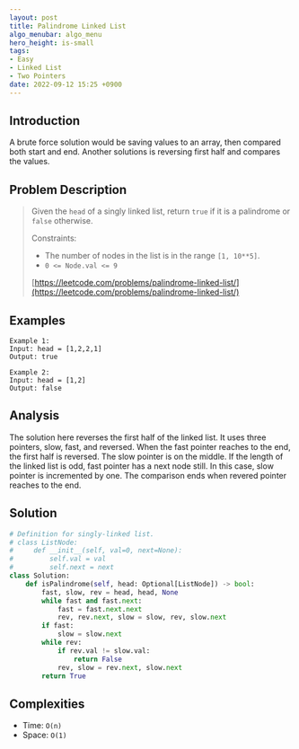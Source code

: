 ```yaml
---
layout: post
title: Palindrome Linked List
algo_menubar: algo_menu
hero_height: is-small
tags:
- Easy
- Linked List
- Two Pointers
date: 2022-09-12 15:25 +0900
---
```

## Introduction
A brute force solution would be saving values to an array, then compared both start and end.
Another solutions is reversing first half and compares the values.

## Problem Description
> Given the `head` of a singly linked list, return `true` if it is a palindrome or `false` otherwise.
>
> Constraints:
> - The number of nodes in the list is in the range `[1, 10**5]`. 
> - `0 <= Node.val <= 9`
>
> [https://leetcode.com/problems/palindrome-linked-list/](https://leetcode.com/problems/palindrome-linked-list/)

## Examples
```
Example 1:
Input: head = [1,2,2,1]
Output: true
```

```
Example 2:
Input: head = [1,2]
Output: false
```

## Analysis
The solution here reverses the first half of the linked list.
It uses three pointers, slow, fast, and reversed.
When the fast pointer reaches to the end, the first half is reversed.
The slow pointer is on the middle.
If the length of the linked list is odd, fast pointer has a next node still.
In this case, slow pointer is incremented by one.
The comparison ends when revered pointer reaches to the end.

## Solution
```python
# Definition for singly-linked list.
# class ListNode:
#     def __init__(self, val=0, next=None):
#         self.val = val
#         self.next = next
class Solution:
    def isPalindrome(self, head: Optional[ListNode]) -> bool:
        fast, slow, rev = head, head, None
        while fast and fast.next:
            fast = fast.next.next
            rev, rev.next, slow = slow, rev, slow.next
        if fast:
            slow = slow.next
        while rev:
            if rev.val != slow.val:
                return False
            rev, slow = rev.next, slow.next
        return True
```

## Complexities
- Time: `O(n)`
- Space: `O(1)`

